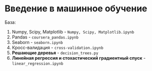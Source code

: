 # Введение в машинное обучение

База:        
1. Numpy, Scipy, Matplotlib - `Numpy, Scipy, Matplotlib.ipynb`       
2. Pandas - `coursera_pandas.ipynb`
3. Seaborn - `seaborn.ipynb`
4. Кросс-валидация - `cross-validation.ipynb`
5. **Решающие деревья** - `decision_trees.py`        
6. **Линейная регрессия и стохастический градиентный спуск** - `linear_regression.ipynb`

